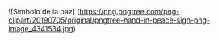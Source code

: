 ![Símbolo de la paz] (https://png.pngtree.com/png-clipart/20190705/original/pngtree-hand-in-peace-sign-png-image_4341534.jpg)
